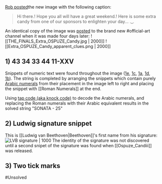 [Rob posted](https://discord.com/channels/1008696016318513243/1011929497139953744/1033143281661526046)the new image with the following caption:
> Hi there.! Hope you all will have a great weekend.! Here is some extra candy from one of our sponsors to enlighten your day... ._.

An identical copy of the image was [posted](https://discord.com/channels/1008696016318513243/1031539174743998526/1035157401764110437) to the brand new <label>#</label>official-art channel when it was 
made four days later:
![[THE_FINALS_Extra_OSPUZE_Candy.jpg | 2000]]
![[Extra_OSPUZE_Candy_apparent_clues.png | 2000]]
## 1) 43 34 33 44 11-XXV
Snippets of numeric text were found throughout the image ([1e](https://discord.com/channels/1008696016318513243/1011929497139953744/1033144605178335292), [1c](https://discord.com/channels/1008696016318513243/1011929497139953744/1033148848010448936), [1a](https://discord.com/channels/1008696016318513243/1011929497139953744/1033149124096299039), [1d](https://discord.com/channels/1008696016318513243/1011929497139953744/1033149188365635616), [1b](https://discord.com/channels/1008696016318513243/1011929497139953744/1033150066317344819)). The string is completed by arranging the snippets which contain purely [Arabic numerals](https://en.wikipedia.org/wiki/Arabic_numerals) from their placement in the image left to right and placing the snippet with [[Roman Numerals]] at the end. 

Using [tap code (aka knock code)](https://en.wikipedia.org/wiki/Tap_code) to decode the Arabic numerals, and replacing the Roman numerals with their Arabic equivalent results in the solved string "SONATA - 25" 

## 2) Ludwig signature snippet
This is [[Ludwig van Beethoven|Beethoven]]'s first name from his signature:
![LVB signature | 1000](https://upload.wikimedia.org/wikipedia/commons/thumb/6/62/Beethoven_Signature.svg/2560px-Beethoven_Signature.svg.png)
The identity of the signature was not discovered until a second snipet of the signature was found when [[Ospuze_Candiii]] was released.

## 3) Two tick marks
#Unsolved

